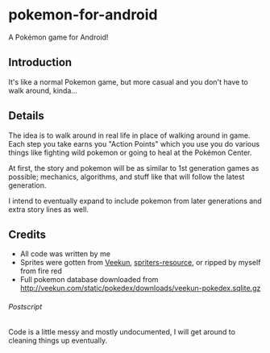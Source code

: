 pokemon-for-android
=================

A Pokémon game for Android!

## Introduction

It's like a normal Pokemon game, but more casual and you don't have to walk around, kinda...

## Details

The idea is to walk around in real life in place of walking around in game.  Each step you take earns you "Action Points" which you use you do various things like fighting wild pokemon or going to heal at the Pokémon Center.

At first, the story and pokemon will be as similar to 1st generation games as possible; mechanics, algorithms, and stuff like that will follow the latest generation.

I intend to eventually expand to include pokemon from later generations and extra story lines as well.

## Credits

- All code was written by me
- Sprites were gotten from [Veekun](http://veekun.com/dex/downloads), [spriters-resource](http://www.spriters-resource.com), or ripped by myself from fire red
- Full pokemon database downloaded from http://veekun.com/static/pokedex/downloads/veekun-pokedex.sqlite.gz

###### Postscript

Code is a little messy and mostly undocumented, I will get around to cleaning things up eventually.